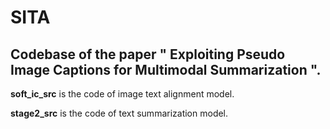# SITA
## Codebase of the paper " Exploiting Pseudo Image Captions for Multimodal Summarization ".

**soft_ic_src** is the code of image text alignment model.

**stage2_src** is the code of text summarization model.
